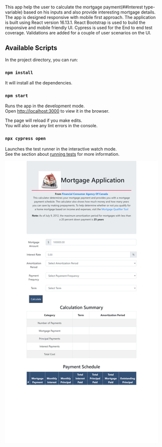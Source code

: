 This app help the user to calculate the mortgage payment(##Interest type-variable) based on his inputs and also provide interesting mortgage details. The app is designed responsive with mobile first approach.
The application is built using React version 16.13.1. React Bootstrap is used to build the responsive and mobile friendly UI. Cypress is used for the End to end test coverage.
Validations are added for a couple of user scenarios on the UI.

## Available Scripts

In the project directory, you can run:

### `npm install`

It will install all the dependencies.


### `npm start`

Runs the app in the development mode.<br />
Open [http://localhost:3000](http://localhost:3000) to view it in the browser.

The page will reload if you make edits.<br />
You will also see any lint errors in the console.

### `npx cypress open`

Launches the test runner in the interactive watch mode.<br />
See the section about [running tests](https://docs.cypress.io/guides/getting-started/installing-cypress.html#Opening-Cypress) for more information.

![Alt text](src/Img/app_screenshot.png?raw=true "Title")


